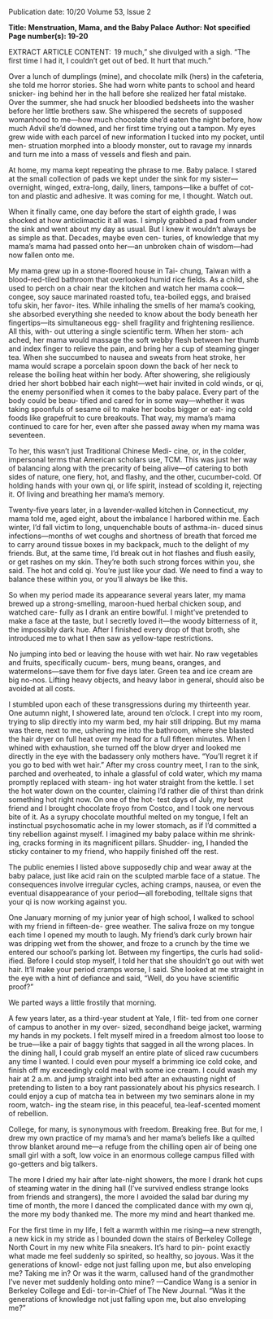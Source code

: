 Publication date: 10/20
Volume 53, Issue 2

**Title: Menstruation, Mama, and the Baby Palace**
**Author:  Not specified**
**Page number(s): 19-20**

EXTRACT ARTICLE CONTENT:
 19
much,” she divulged with a sigh. “The first time I had 
it, I couldn’t get out of bed. It hurt that much.” 

Over a lunch of dumplings (mine), and chocolate 
milk (hers) in the cafeteria, she told me horror stories. 
She had worn white pants to school and heard snicker-
ing behind her in the hall before she realized her fatal 
mistake. Over the summer, she had snuck her bloodied 
bedsheets into the washer before her little brothers saw. 
She whispered the secrets of supposed womanhood to 
me—how much chocolate she’d eaten the night before, 
how much Advil she’d downed, and her first time trying 
out a tampon. My eyes grew wide with each parcel of 
new information I tucked into my pocket, until men-
struation morphed into a bloody monster, out to ravage 
my innards and turn me into a mass of vessels and flesh 
and pain. 

At home, my mama kept repeating the phrase to me. 
Baby palace. I stared at the small collection of pads we 
kept under the sink for my sister—overnight, winged, 
extra-long, daily, liners, tampons—like a buffet of cot-
ton and plastic and adhesive. It was coming for me, I 
thought. Watch out.

When it finally came, one day before the start of 
eighth grade, I was shocked at how anticlimactic it all 
was. I simply grabbed a pad from under the sink and 
went about my day as usual. But I knew it wouldn’t 
always be as simple as that. Decades, maybe even cen-
turies, of knowledge that my mama’s mama had passed 
onto her—an unbroken chain of wisdom—had now 
fallen onto me. 

My mama grew up in a stone-floored house in Tai-
chung, Taiwan with a blood-red-tiled bathroom that 
overlooked humid rice fields. As a child, she used 
to perch on a chair near the kitchen and watch her 
mama cook—congee, soy sauce marinated roasted 
tofu, tea-boiled eggs, and braised tofu skin, her favor-
ites. While inhaling the smells of her mama’s cooking, 
she absorbed everything she needed to know about the 
body beneath her fingertips—its simultaneous egg-
shell fragility and frightening resilience. All this, with-
out uttering a single scientific term. When her stom-
ach ached, her mama would massage the soft webby 
flesh between her thumb and index finger to relieve 
the pain, and bring her a cup of steaming ginger tea. 
When she succumbed to nausea and sweats from heat 
stroke, her mama would scrape a porcelain spoon down 
the back of her neck to release the boiling heat within 
her body. After showering, she religiously dried her 
short bobbed hair each night—wet hair invited in cold 
winds, or qi, the enemy personified when it comes to 
the baby palace. Every part of the body could be beau-
tified and cared for in some way—whether it was taking 
spoonfuls of sesame oil to make her boobs bigger or eat-
ing cold foods like grapefruit to cure breakouts. That 
way, my mama’s mama continued to care for her, even 
after she passed away when my mama was seventeen. 

To her, this wasn’t just Traditional Chinese Medi-
cine, or, in the colder, impersonal terms that American 
scholars use, TCM. This was just her way of balancing 
along with the precarity of being alive—of catering to 
both sides of nature, one fiery, hot, and flashy, and the 
other, cucumber-cold. Of holding hands with your own 
qi, or life spirit, instead of scolding it, rejecting it. Of 
living and breathing her mama’s memory.

Twenty-five years later, in a lavender-walled kitchen 
in Connecticut, my mama told me, aged eight, about 
the imbalance I harbored within me. Each winter, I’d 
fall victim to long, unquenchable bouts of asthma-in-
duced sinus infections—months of wet coughs and 
shortness of breath that forced me to carry around 
tissue boxes in my backpack, much to the delight of 
my friends. But, at the same time, I’d break out in 
hot flashes and flush easily, or get rashes on my skin. 
They’re both such strong forces within you, she said. 
The hot and cold qi. You’re just like your dad. We need 
to find a way to balance these within you, or you’ll 
always be like this.

So when my period made its appearance several 
years later, my mama brewed up a strong-smelling, 
maroon-hued herbal chicken soup, and watched care-
fully as I drank an entire bowlful. I might’ve pretended 
to make a face at the taste, but I secretly loved it—the 
woody bitterness of it, the impossibly dark hue. After I 
finished every drop of that broth, she introduced me to 
what I then saw as yellow-tape restrictions.


No jumping into bed or leaving the house with wet 
hair. No raw vegetables and fruits, specifically cucum-
bers, mung beans, oranges, and watermelons—save 
them for five days later. Green tea and ice cream are 
big no-nos. Lifting heavy objects, and heavy labor in 
general, should also be avoided at all costs. 

I stumbled upon each of these transgressions during 
my thirteenth year. One autumn night, I showered late, 
around ten o’clock. I crept into my room, trying to slip 
directly into my warm bed, my hair still dripping. But 
my mama was there, next to me, ushering me into the 
bathroom, where she blasted the hair dryer on full heat 
over my head for a full fifteen minutes. When I whined 
with exhaustion, she turned off the blow dryer and 
looked me directly in the eye with the badassery only 
mothers have. “You’ll regret it if you go to bed with wet 
hair.” After my cross country meet, I ran to the sink, 
parched and overheated, to inhale a glassful of cold 
water, which my mama promptly replaced with steam-
ing hot water straight from the kettle. I set the hot water 
down on the counter, claiming I’d rather die of thirst 
than drink something hot right now. On one of the hot-
test days of July, my best friend and I brought chocolate 
froyo from Costco, and I took one nervous bite of it. 
As a syrupy chocolate mouthful melted on my tongue, 
I felt an instinctual psychosomatic ache in my lower 
stomach, as if I’d committed a tiny rebellion against 
myself. I imagined my baby palace within me shrink-
ing, cracks forming in its magnificent pillars. Shudder-
ing, I handed the sticky container to my friend, who 
happily finished off the rest. 

The public enemies I listed above supposedly chip 
and wear away at the baby palace, just like acid rain on 
the sculpted marble face of a statue. The consequences 
involve irregular cycles, aching cramps, nausea, or 
even the eventual disappearance of your period—all 
foreboding, telltale signs that your qi is now working 
against you. 

One January morning of my junior year of high 
school, I walked to school with my friend in fifteen-de-
gree weather. The saliva froze on my tongue each time 
I opened my mouth to laugh. My friend’s dark curly 
brown hair was dripping wet from the shower, and 
froze to a crunch by the time we entered our school’s 
parking lot. Between my fingertips, the curls had solid-
ified. Before I could stop myself, I told her that she 
shouldn’t go out with wet hair. It’ll make your period 
cramps worse, I said. She looked at me straight in the 
eye with a hint of defiance and said, “Well, do you have 
scientific proof?”

We parted ways a little frostily that morning. 

A few years later, as a third-year student at Yale, I flit-
ted from one corner of campus to another in my over-
sized, secondhand beige jacket, warming my hands in 
my pockets. I felt myself mired in a freedom almost too 
loose to be true—like a pair of baggy tights that sagged 
in all the wrong places. In the dining hall, I could grab 
myself an entire plate of sliced raw cucumbers any 
time I wanted. I could even pour myself a brimming 
ice cold coke, and finish off my exceedingly cold meal 
with some ice cream. I could wash my hair at 2 a.m. 
and jump straight into bed after an exhausting night 
of pretending to listen to a boy rant passionately about 
his physics research. I could enjoy a cup of matcha tea 
in between my two seminars alone in my room, watch-
ing the steam rise, in this peaceful, tea-leaf-scented 
moment of rebellion. 

College, for many, is synonymous with freedom. 
Breaking free. But for me, I drew my own practice of 
my mama’s and her mama’s beliefs like a quilted throw 
blanket around me—a refuge from the chilling open 
air of being one small girl with a soft, low voice in an 
enormous college campus filled with go-getters and big 
talkers. 

The more I dried my hair after late-night showers, the 
more I drank hot cups of steaming water in the dining 
hall (I’ve survived endless strange looks from friends 
and strangers), the more I avoided the salad bar during 
my time of month, the more I danced the complicated 
dance with my own qi, the more my body thanked me. 
The more my mind and heart thanked me. 

For the first time in my life, I felt a warmth within 
me rising—a new strength, a new kick in my stride as 
I bounded down the stairs of Berkeley College North 
Court in my new white Fila sneakers. It’s hard to pin-
point exactly what made me feel suddenly so spirited, 
so healthy, so joyous. Was it the generations of knowl-
edge not just falling upon me, but also enveloping me? 
Taking me in? Or was it the warm, callused hand of 
the grandmother I’ve never met suddenly holding onto 
mine?
—Candice Wang is a senior in Berkeley College and Edi-
tor-in-Chief of The New Journal.
“Was it the generations of knowledge not 
just falling upon me, but also enveloping 
me?”